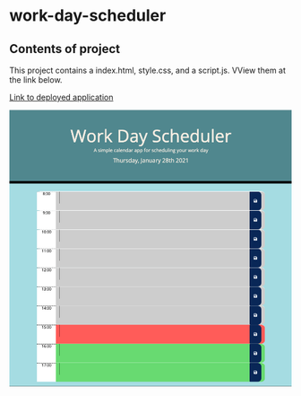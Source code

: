 # work-day-scheduler

## Contents of project
This project contains a index.html, style.css, and a script.js. VView them at the link below.

[Link to deployed application](https://justpeachy8688.github.io/work-day-scheduler/)

![Example Screenshot](assets/work-day-scheduler-pic.png)